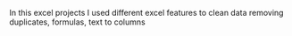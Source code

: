 In this excel projects I used different excel features to clean data 
removing duplicates, formulas, text to columns 
